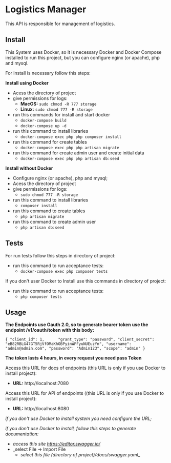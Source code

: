 # Logistics  Manager

This API is responsible for management of logistics.

## Install

This System uses Docker, so it is necessary Docker 
and Docker Compose installed to run this project, but you can configure nginx (or apache), php and mysql.

For install is necessary follow this steps:

**Install using Docker**

* Acess the directory of project
* give permissions for logs:
    * **MacOS:** `sudo chmod -R 777 storage`
    * **Linux:** `sudo chmod 777 -R storage`
* run this commands for install and start docker
    * `docker-compose build`
    * `docker-compose up -d`
* run this command to install libraries
    * `docker-compose exec php php composer install`
* run this command for create tables
    * `docker-compose exec php php artisan migrate`
* run this command for create admin user and create initial data
    * `docker-compose exec php php artisan db:seed`



**Install without Docker**
* Configure nginx (or apache), php and mysql;
* Acess the directory of project
* give permissions for logs:
    * `sudo chmod 777 -R storage`
* run this command to install libraries
    *  `composer install`
* run this command to create tables
    * `php artisan migrate`
* run this command to create admin user
    * `php artisan db:seed`


## Tests
For run tests follow this steps in directory of project:
* run this command to run acceptance tests:    
    * `docker-compose exec php composer tests`

If you don't user Docker to Install use this commands in directory of project:
* run this command to run acceptance tests:    
    * `php composer tests`


## Usage
**The Endpoints use Oauth 2.0, so to generate bearer token use the endpoint /v1/oauth/token with this body:**

`{
 	"client_id": 1, 	
 	"grant_type": "password",
 	"client_secret": "eB82RBLG47GT5RjVfOMaKhOBPyinWPFyuNUEuzYn",
 	"username": "admin@admin.com",
 	"password": "Admin123",
 	"scope": "admin"
 }`
 
**The token lasts 4 hours, in every request you need pass Token** 

Access this URL for docs of endpoints (this URL is only if you use Docker to install project):
 
 * **URL:** http://localhost:7080
 
Access this URL for API of endpoints ((this URL is only if you use Docker to install project):
  
  * **URL:** http://localhost:8080

_if you don't use Docker to install system you need configure the URL;_  

_if you don't use Docker to install, follow this steps to generate documentation:_

* _access this site https://editor.swagger.io/_
* _select File -> Import File
    * _select this file (directory of project)/docs/swagger.yaml__

